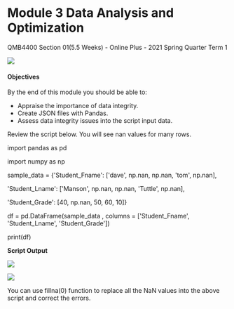 # Module 3 Data Analysis and Optimization

QMB4400 Section 01(5.5 Weeks) - Online Plus - 2021 Spring Quarter Term 1

![](RackMultipart20210512-4-oo7s6o_html_237499165a11f2b9.gif)

#### **Objectives**

By the end of this module you should be able to:

- Appraise the importance of data integrity.
- Create JSON files with Pandas.
- Assess data integrity issues into the script input data.

Review the script below. You will see nan values for many rows.

import pandas as pd

import numpy as np

sample\_data = {&#39;Student\_Fname&#39;: [&#39;dave&#39;, np.nan, np.nan, &#39;tom&#39;, np.nan],

&#39;Student\_Lname&#39;: [&#39;Manson&#39;, np.nan, np.nan, &#39;Tuttle&#39;, np.nan],

&#39;Student\_Grade&#39;: [40, np.nan, 50, 60, 10]}

df = pd.DataFrame(sample\_data , columns = [&#39;Student\_Fname&#39;, &#39;Student\_Lname&#39;, &#39;Student\_Grade&#39;])

print(df)

**Script Output**

![](RackMultipart20210512-4-oo7s6o_html_febf5240b43b3183.png)

![](RackMultipart20210512-4-oo7s6o_html_7472a28e29da5d7f.png)

You can use fillna(0) function to replace all the NaN values into the above script and correct the errors.


